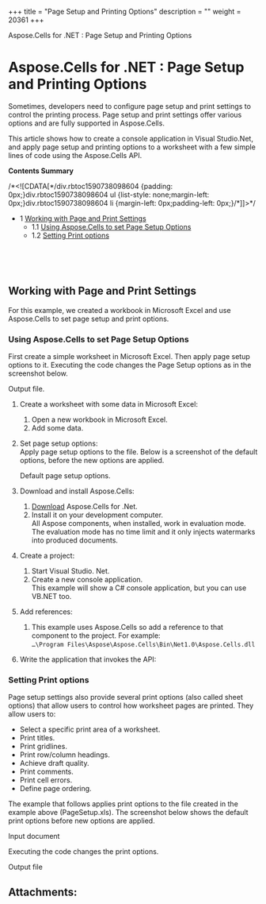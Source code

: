 +++
title = "Page Setup and Printing Options" 
description = "" 
weight = 20361 
+++

Aspose.Cells for .NET : Page Setup and Printing Options  

# Aspose.Cells for .NET : Page Setup and Printing Options


Sometimes, developers need to configure page setup and print settings to control the printing process. Page setup and print settings offer various options and are fully supported in Aspose.Cells.

This article shows how to create a console application in Visual Studio.Net, and apply page setup and printing options to a worksheet with a few simple lines of code using the Aspose.Cells API.

**Contents Summary**

/\*<!\[CDATA\[\*/div.rbtoc1590738098604 {padding: 0px;}div.rbtoc1590738098604 ul {list-style: none;margin-left: 0px;}div.rbtoc1590738098604 li {margin-left: 0px;padding-left: 0px;}/\*\]\]>\*/

*   1 [Working with Page and Print Settings](#PageSetupandPrintingOptions-WorkingwithPageandPrintSettings)
    *   1.1 [Using Aspose.Cells to set Page Setup Options](#PageSetupandPrintingOptions-UsingAspose.CellstosetPageSetupOptions)
    *   1.2 [Setting Print options](#PageSetupandPrintingOptions-SettingPrintoptions)

 

 

## Working with Page and Print Settings

For this example, we created a workbook in Microsoft Excel and use Aspose.Cells to set page setup and print options.

### Using Aspose.Cells to set Page Setup Options

First create a simple worksheet in Microsoft Excel. Then apply page setup options to it. Executing the code changes the Page Setup options as in the screenshot below.

Output file.


1.  Create a worksheet with some data in Microsoft Excel:
    1.  Open a new workbook in Microsoft Excel.
    2.  Add some data.
2.  Set page setup options:  
    Apply page setup options to the file. Below is a screenshot of the default options, before the new options are applied.
    
    Default page setup options.
    
    
3.  Download and install Aspose.Cells:
    1.  [Download](http://www.aspose.com/community/files/51/.net-components/aspose.cells-for-.net/default.aspx) Aspose.Cells for .Net.
    2.  Install it on your development computer.  
        All Aspose components, when installed, work in evaluation mode. The evaluation mode has no time limit and it only injects watermarks into produced documents.
4.  Create a project:
    1.  Start Visual Studio. Net.
    2.  Create a new console application.  
        This example will show a C# console application, but you can use VB.NET too.
5.  Add references:
    1.  This example uses Aspose.Cells so add a reference to that component to the project. For example:  
        `…\Program Files\Aspose\Aspose.Cells\Bin\Net1.0\Aspose.Cells.dll`
6.  Write the application that invokes the API:

### Setting Print options

Page setup settings also provide several print options (also called sheet options) that allow users to control how worksheet pages are printed. They allow users to:

*   Select a specific print area of a worksheet.
*   Print titles.
*   Print gridlines.
*   Print row/column headings.
*   Achieve draft quality.
*   Print comments.
*   Print cell errors.
*   Define page ordering.

The example that follows applies print options to the file created in the example above (PageSetup.xls). The screenshot below shows the default print options before new options are applied.

Input document


Executing the code changes the print options.

Output file


## Attachments:


